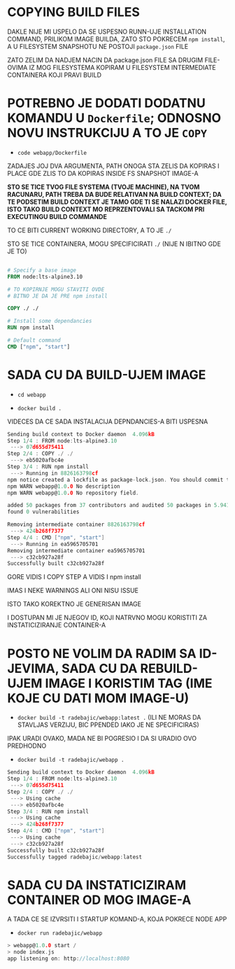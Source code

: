 # COPYING BUILD FILES

DAKLE NIJE MI USPELO DA SE USPESNO RUNN-UJE INSTALLATION COMMAND, PRILIKOM IMAGE BUILDA, ZATO STO POKRECEM `npm install`, A U FILESYSTEM SNAPSHOTU NE POSTOJI `package.json` FILE

ZATO ZELIM DA NADJEM NACIN DA package.json FILE SA DRUGIM FILE-OVIMA IZ MOG FILESYSTEMA KOPIRAM U FILESYSTEM INTERMEDIATE CONTAINERA KOJI PRAVI BUILD

# POTREBNO JE DODATI DODATNU KOMANDU U `Dockerfile`; ODNOSNO NOVU INSTRUKCIJU A TO JE `COPY`

- `code webapp/Dockerfile`

ZADAJES JOJ DVA ARGUMENTA, PATH ONOGA STA ZELIS DA KOPIRAS I PLACE GDE ZLIS TO DA KOPIRAS INSIDE FS SNAPSHOT IMAGE-A

**STO SE TICE TVOG FILE SYSTEMA (TVOJE MACHINE), NA TVOM RACUNARU, PATH TREBA DA BUDE RELATIVAN NA BUILD CONTEXT; DA TE PODSETIM BUILD CONTEXT JE TAMO GDE TI SE NALAZI DOCKER FILE, ISTO TAKO BUILD CONTEXT MO REPRZENTOVALI SA TACKOM PRI EXECUTINGU BUILD COMMANDE**

TO CE BITI CURRENT WORKING DIRECTORY, A TO JE `./`

STO SE TICE CONTAINERA, MOGU SPECIFICIRATI `./` (NIJE N IBITNO GDE JE TO)

```dockerfile

# Specify a base image
FROM node:lts-alpine3.10

# TO KOPIRNJE MOGU STAVITI OVDE
# BITNO JE DA JE PRE npm install

COPY ./ ./

# Install some dependancies
RUN npm install

# Default command
CMD ["npm", "start"]
```

# SADA CU DA BUILD-UJEM IMAGE

- `cd webapp`

- `docker build .`

VIDECES DA CE SADA INSTALACIJA DEPNDANCIES-A BITI USPESNA

```c
Sending build context to Docker daemon  4.096kB
Step 1/4 : FROM node:lts-alpine3.10
 ---> 07d655d75411
Step 2/4 : COPY ./ ./
 ---> eb5020afbc4e
Step 3/4 : RUN npm install
 ---> Running in 8826163798cf
npm notice created a lockfile as package-lock.json. You should commit this file.
npm WARN webapp@1.0.0 No description
npm WARN webapp@1.0.0 No repository field.

added 50 packages from 37 contributors and audited 50 packages in 5.941s
found 0 vulnerabilities

Removing intermediate container 8826163798cf
 ---> 424b268f7377
Step 4/4 : CMD ["npm", "start"]
 ---> Running in ea5965705701
Removing intermediate container ea5965705701
 ---> c32cb927a28f
Successfully built c32cb927a28f

```

GORE VIDIS I COPY STEP A VIDIS I npm install

IMAS I NEKE WARNINGS ALI ONI NISU ISSUE

ISTO TAKO KOREKTNO JE GENERISAN IMAGE

I DOSTUPAN MI JE NJEGOV ID, KOJI NATRVNO MOGU KORISTITI ZA INSTATICIZIRANJE CONTAINER-A

# POSTO NE VOLIM DA RADIM SA ID-JEVIMA, SADA CU DA REBUILD-UJEM IMAGE I KORISTIM TAG (IME KOJE CU DATI MOM IMAGE-U)

- `docker build -t radebajic/webapp:latest .` (ILI NE MORAS DA STAVLJAS VERZIJU, BIC PPENDED IAKO JE NE SPECIFICIRAS)

IPAK URADI OVAKO, MADA NE BI POGRESIO I DA SI URADIO OVO PREDHODNO

- `docker build -t radebajic/webapp .`

```c
Sending build context to Docker daemon  4.096kB
Step 1/4 : FROM node:lts-alpine3.10
 ---> 07d655d75411
Step 2/4 : COPY ./ ./
 ---> Using cache
 ---> eb5020afbc4e
Step 3/4 : RUN npm install
 ---> Using cache
 ---> 424b268f7377
Step 4/4 : CMD ["npm", "start"]
 ---> Using cache
 ---> c32cb927a28f
Successfully built c32cb927a28f
Successfully tagged radebajic/webapp:latest
```

# SADA CU DA INSTATICIZIRAM CONTAINER OD MOG IMAGE-A

A TADA CE SE IZVRSITI I STARTUP KOMAND-A, KOJA POKRECE NODE APP

- `docker run radebajic/webapp`

```c             
> webapp@1.0.0 start /                                                       
> node index.js                                                                            
app listening on: http://localhost:8080      
```

